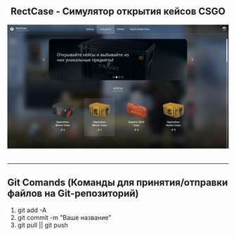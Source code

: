 <h2 align="center">
  RectCase - Симулятор открытия кейсов CSGO
  <br/>
  <!-- <a href="https://soumyajit.vercel.app/" target="_blank">E</a> -->
</h2>
<div align="center">
    <img alt="Demo" src="./Preview.png" />
</div>


<br />
<hr />

## Git Comands (Команды для принятия/отправки файлов на Git-репозиторий)

  1) git add -A
  2) git commit -m "Ваше название"
  3) git pull || git push
